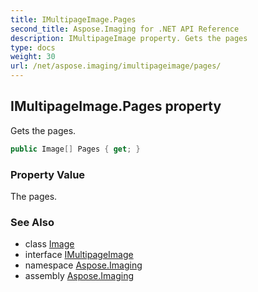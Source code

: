 ```yaml
---
title: IMultipageImage.Pages
second_title: Aspose.Imaging for .NET API Reference
description: IMultipageImage property. Gets the pages
type: docs
weight: 30
url: /net/aspose.imaging/imultipageimage/pages/
---
```

## IMultipageImage.Pages property

Gets the pages.

```csharp
public Image[] Pages { get; }
```

### Property Value

The pages.

### See Also

* class [Image](../../image/)
* interface [IMultipageImage](../)
* namespace [Aspose.Imaging](../../imultipageimage/)
* assembly [Aspose.Imaging](../../../)



